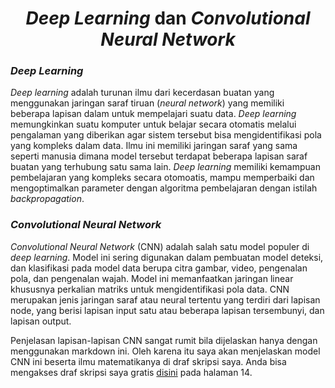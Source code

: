 <h1 align="center"><em>Deep Learning</em> dan <em>Convolutional Neural Network</em></h1>
<h3 align="left"><em>Deep Learning</em></h3>
 
 *Deep learning* adalah turunan ilmu dari kecerdasan buatan yang menggunakan jaringan saraf tiruan (*neural network*) yang memiliki beberapa lapisan dalam untuk mempelajari suatu data. *Deep learning* memungkinkan suatu komputer untuk belajar secara otomatis melalui pengalaman yang diberikan agar sistem tersebut bisa mengidentifikasi pola yang kompleks dalam data. Ilmu ini memiliki jaringan saraf yang sama seperti manusia dimana model tersebut terdapat beberapa lapisan saraf buatan yang terhubung satu sama lain. *Deep learning* memiliki kemampuan pembelajaran yang kompleks secara otomoatis, mampu memperbaiki dan mengoptimalkan parameter dengan algoritma pembelajaran dengan istilah *backpropagation*. 

 <h3 align="left"><em>Convolutional Neural Network</em></h3>

 *Convolutional Neural Network* (CNN) adalah salah satu model populer di *deep learning*. Model ini sering digunakan dalam pembuatan model deteksi, dan klasifikasi pada model data berupa citra gambar, video, pengenalan pola, dan pengenalan wajah. Model ini memanfaatkan jaringan linear khususnya perkalian matriks untuk mengidentifikasi pola data. CNN merupakan jenis jaringan saraf atau neural tertentu yang terdiri dari lapisan node, yang berisi lapisan input satu atau beberapa lapisan tersembunyi, dan lapisan output.

Penjelasan lapisan-lapisan CNN sangat rumit bila dijelaskan hanya dengan menggunakan markdown ini. Oleh karena itu saya akan menjelaskan model CNN ini beserta ilmu matematikanya di draf skripsi saya. Anda bisa mengakses draf skripsi saya gratis [disini](https://drive.google.com/file/d/18llFO0n3p3WoTD9hYVilFJvgxWVdsLZI/view?usp=sharing) pada halaman 14.